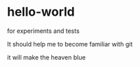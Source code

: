 # hello-world
for experiments and tests

It should help me to become familiar with git 

it will make the heaven blue
